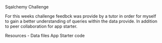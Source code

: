 Sqalchemy Challenge 

For this weeks challenge feedbck was provide by a tutor in order for myself to gain a better understanding of queries within the data provide. In addition to peer collaboration for app starter. 


Resources - Data files
App 
Starter code
